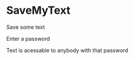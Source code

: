 # SaveMyText
<p>Save some text</p>
<p>Enter a password</p>
<p>Text is acessable to anybody with that password</p>